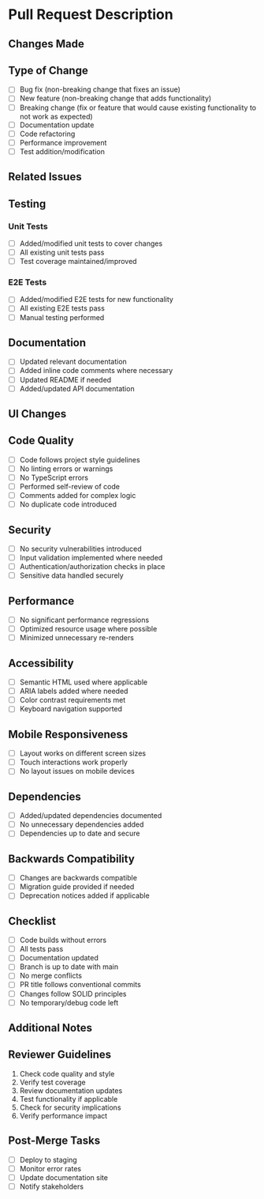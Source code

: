 # Pull Request Description

## Changes Made
<!-- Provide a clear and concise description of the changes -->

## Type of Change
- [ ] Bug fix (non-breaking change that fixes an issue)
- [ ] New feature (non-breaking change that adds functionality)
- [ ] Breaking change (fix or feature that would cause existing functionality to not work as expected)
- [ ] Documentation update
- [ ] Code refactoring
- [ ] Performance improvement
- [ ] Test addition/modification

## Related Issues
<!-- Link any related issues using #issue_number -->

## Testing
<!-- Describe the tests you ran and how to reproduce them -->

### Unit Tests
- [ ] Added/modified unit tests to cover changes
- [ ] All existing unit tests pass
- [ ] Test coverage maintained/improved

### E2E Tests
- [ ] Added/modified E2E tests for new functionality
- [ ] All existing E2E tests pass
- [ ] Manual testing performed

## Documentation
- [ ] Updated relevant documentation
- [ ] Added inline code comments where necessary
- [ ] Updated README if needed
- [ ] Added/updated API documentation

## UI Changes
<!-- If applicable, add screenshots or videos -->

## Code Quality
- [ ] Code follows project style guidelines
- [ ] No linting errors or warnings
- [ ] No TypeScript errors
- [ ] Performed self-review of code
- [ ] Comments added for complex logic
- [ ] No duplicate code introduced

## Security
- [ ] No security vulnerabilities introduced
- [ ] Input validation implemented where needed
- [ ] Authentication/authorization checks in place
- [ ] Sensitive data handled securely

## Performance
- [ ] No significant performance regressions
- [ ] Optimized resource usage where possible
- [ ] Minimized unnecessary re-renders

## Accessibility
- [ ] Semantic HTML used where applicable
- [ ] ARIA labels added where needed
- [ ] Color contrast requirements met
- [ ] Keyboard navigation supported

## Mobile Responsiveness
- [ ] Layout works on different screen sizes
- [ ] Touch interactions work properly
- [ ] No layout issues on mobile devices

## Dependencies
- [ ] Added/updated dependencies documented
- [ ] No unnecessary dependencies added
- [ ] Dependencies up to date and secure

## Backwards Compatibility
- [ ] Changes are backwards compatible
- [ ] Migration guide provided if needed
- [ ] Deprecation notices added if applicable

## Checklist
- [ ] Code builds without errors
- [ ] All tests pass
- [ ] Documentation updated
- [ ] Branch is up to date with main
- [ ] No merge conflicts
- [ ] PR title follows conventional commits
- [ ] Changes follow SOLID principles
- [ ] No temporary/debug code left

## Additional Notes
<!-- Any additional information that reviewers should know -->

## Reviewer Guidelines
<!-- Instructions for reviewers -->
1. Check code quality and style
2. Verify test coverage
3. Review documentation updates
4. Test functionality if applicable
5. Check for security implications
6. Verify performance impact

## Post-Merge Tasks
<!-- List any tasks that need to be done after merging -->
- [ ] Deploy to staging
- [ ] Monitor error rates
- [ ] Update documentation site
- [ ] Notify stakeholders
